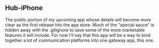 ## Hub-iPhone

The public portion of my upcoming app whose details will become more clear as the first release hits the app store. Much of the "special sauce" is hidden away with the .gitignore to save some of the more marketable features it will include. For now I'll say that this app will be a way to bind together a lot of communication platforms into one gateway app, this one.

